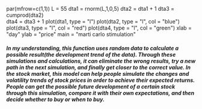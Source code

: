 par(mfrow=c(1,1))
L = 55
dta1 = rnorm(L,1,0,5)
dta2 = dta1 + 1 
dta3 = cumprod(dta2)  
dta4 = dta3 + 1
plot(dta1, type = "l")
plot(dta2, type = "l", col = "blue")
plot(dta3, type = "l", col = "red")
plot(dta4, type = "l", col = "green")
xlab = "day"
ylab = "price"
main = "marti carlo stimulation"

##### In my understanding, this function uses random data to calculate a possible result(the development trend of the data). Through these simulations and calculations, it can eliminate the wrong results, try a new path in the next simulation, and finally get closer to the correct value. In the stock market, this model can help people simulate the changes and volatility trends of stock prices in order to achieve their expected returns. People can get the possible future development of a certain stock through this simulation, compare it with their own expectations, and then decide whether to buy or when to buy.
